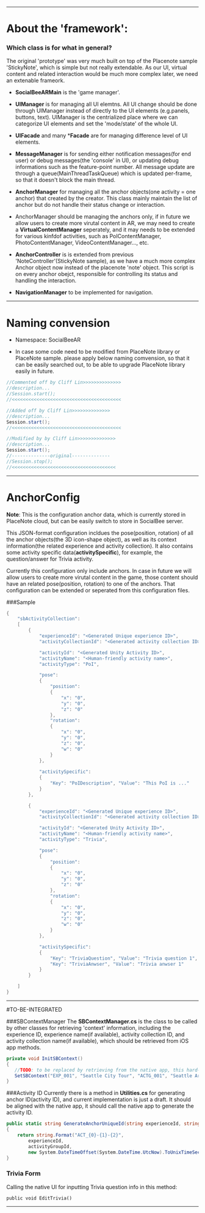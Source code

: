 


--------------------------------------------

# About the 'framework':

### Which class is for what in general?

The original 'prototype' was very much built on top of the Placenote sample 'StickyNote', which is simple but not really extendable. As our UI, virtual content and related interaction would be much more complex later, we need an extenable frameork.


- **SocialBeeARMain** is the 'game manager'.

- **UIManager** is for managing all UI elemtns. All UI change should be done through UIManager instead of directly to the UI elements (e.g.panels, buttons, text). UIManager is the centrialized place where we can categorize UI elements and set the 'mode/state' of the whole UI. 

- **UIFacade** and many ***Facade** are for managing difference level of UI elements.
  
- **MessageManager** is for sending either notification messages(for end user) or debug messages(the 'console' in UI), or updating debug informations such as the feature-point number. All message update are through a queue(MainThreadTaskQueue) which is updated per-frame, so that it doesn't block the main thread.

- **AnchorManager** for managing all the anchor objects(one activity = one anchor) that created by the creator. This class mainly maintain the list of anchor but do not handle their status change or interaction. 

- AnchorManager should be managing the anchors only, if in future we allow users to create more virutal content in AR, we may need to create a **VirtualContentManager** seperately, and it may needs to be extended for various kinfdof activities, such as PoIContentManager, PhotoContentManager, VideoContentManager..., etc. 
  
- **AnchorController** is is extended from previous 'NoteController'(StickyNote sample), as we have a much more complex Anchor object now instead of the placenote 'note' object. This script is on every anchor obejct, responsible for controlling its status and handling the interaction. 

- **NavigationManager** to be implemented for navigation.



--------------------------------------------
# Naming convension

- Namespace: SocialBeeAR

- In case some code need to be modified from PlaceNote library or PlaceNote sample. please apply below naming comvension, so that it can be easily searched out, to be able to upgrade PlaceNote library easily in future.

```cs
//Commented off by Cliff Lin>>>>>>>>>>>>>>
//description...
//Session.start();
//<<<<<<<<<<<<<<<<<<<<<<<<<<<<<<<<<<<<<<<<
```

```cs
//Added off by Cliff Lin>>>>>>>>>>>>>>
//description...
Session.start();
//<<<<<<<<<<<<<<<<<<<<<<<<<<<<<<<<<<<<<<<<
```

```cs
//Modified by by Cliff Lin>>>>>>>>>>>>>>
//description...
Session.start();
//--------------original--------------
//Session.stop();
//<<<<<<<<<<<<<<<<<<<<<<<<<<<<<<<<<<<<<<
```








--------------------------------------------
# AnchorConfig

**Note**: This is the configuration anchor data, which is currently stored in PlaceNote cloud, but can be easily switch to store in SocialBee server. 

This JSON-format configuration incldues the pose(position, rotation) of all the anchor objects(the 3D icon-shape object), as well as its context information(the related experience and activity collection). It also contains some activity specific data(**activitySpecific**), for example, the question/answer for Trivia activity.

Currently this configuration only include anchors. In case in future we will allow users to create more virutal content in the game, those content should have an related pose(position, rotation) to one of the anchors. That configuration can be extended or seperated from this configuration files.

###Sample


```cs
{ 
    "sbActivityCollection": 
    [
        {
            "experienceId": "<Generated Unique experience ID>",
            "activityCollectionId": "<Generated activity collection ID>",

            "activityId": "<Generated Unity Activity ID>",
            "activityName": "<Human-friendly activity name>",
            "activityType": "PoI",

            "pose":
            {
                "position":
                {
                    "x": "0",
                    "y": "0",
                    "z": "0"
                },
                "rotation":
                {
                    "x": "0",
                    "y": "0",
                    "z": "0",
                    "w": "0" 
                }
            },
                
            "activitySpecific": 
            {
                "Key": "PoIDescription", "Value": "This PoI is ..."
            }
        },

        { 
            "experienceId": "<Generated Unique experience ID>",
            "activityCollectionId": "<Generated activity collection ID>",

            "activityId": "<Generated Unity Activity ID>",
            "activityName": "<Human-friendly activity name>",
            "activityType": "Trivia",

            "pose":
            {
                "position":
                {
                    "x": "0",
                    "y": "0",
                    "z": "0"
                },
                "rotation":
                {
                    "x": "0",
                    "y": "0",
                    "z": "0",
                    "w": "0" 
                }
            },

            "activitySpecific": 
            {
                "Key": "TriviaQuestion", "Value": "Trivia question 1",
                "Key": "TriviaAnwser", "Value": "Trivia anwser 1"
            }
        }

    ]
}

```




--------------------------------------------
#TO-BE-INTEGRATED


###SBContextManager
The **SBContextManager.cs** is the class to be called by other classes for retrieving 'context' information, including the experience ID, experience name(if available), activity collection ID, and activity collection name(if available), which should be retrieved from iOS app methods.
```cs
private void InitSBContext()
{
   //TODO: to be replaced by retrieving from the native app, this hard-coding is only for testing!
   SetSBContext("EXP_001", "Seattle City Tour", "ACTG_001", "Seattle Art Museum");
}
```

###Activity ID 
Currently there is a method in **Utilities.cs** for  generating anchor ID(activity ID), and current implementation is just a draft. It should be aligned with the native app, it should call the native app to generate the activity ID.

```cs
public static string GenerateAnchorUniqueId(string experienceId, string activityGroupId)
{
    return string.Format("ACT_{0}-{1}-{2}",
        experienceId,
        activityGroupId,
        new System.DateTimeOffset(System.DateTime.UtcNow).ToUnixTimeSeconds());
}
```

### Trivia Form
Calling the native UI for inputting Trivia question info in this method:
```cd
public void EditTrivia()
```



--------------------------------------------


